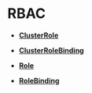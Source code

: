 # RBAC<a name="ZH-CN_TOPIC_0140901529"></a>

-   **[ClusterRole](ClusterRole.md)**  

-   **[ClusterRoleBinding](ClusterRoleBinding.md)**  

-   **[Role](Role.md)**  

-   **[RoleBinding](RoleBinding.md)**  


